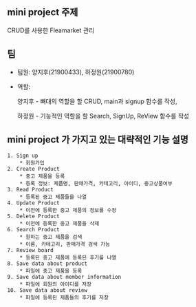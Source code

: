 
## mini project 주제

CRUD를 사용한 Fleamarket 관리

## 팀
- 팀원: 양지후(21900433), 하정원(21900780)
- 역할: 

   양지후 - 뼈대의 역할을 할 CRUD, main과 signup 함수를 작성, 
         
   하정원 - 기능적인 역할을 할 Search, SignUp, ReView 함수를 작성

## mini project 가 가지고 있는 대략적인 기능 설명
~~~
1. Sign up
    * 회원가입
2. Create Product
    * 중고 제품을 등록
    * 등록 정보: 제품명, 판매가격, 카테고리, 아이디, 중고상품여부
3. Read Product 
    * 등록된 중고 제품들을 나열
4. Update Product 
    * 이전에 등록한 중고 제품의 정보를 수정
5. Delete Product 
    * 이전에 등록한 중고 제품을 삭제
6. Search Product 
    * 원하는 중고 제품을 검색
    * 이름, 카테고리, 판매가격 검색 가능
7. Review board
    * 등록된 중고 제품에 등록된 후기를 나열
8. Save data about product  
    * 파일에 중고 제품을 등록
9. Save data about member information  
    * 파일에 회원의 아이디를 저장
10. Save data about review 
    * 파일에 등록된 제품들의 후기를 저장
~~~
